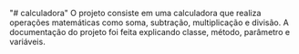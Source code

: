 "# calculadora" 
O projeto consiste em uma calculadora que realiza operações matemáticas como soma, subtração, multiplicação e divisão.
A documentação do projeto foi feita explicando classe, método, parâmetro e variáveis.

